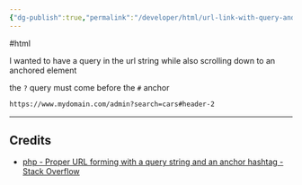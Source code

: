 ```yaml
---
{"dg-publish":true,"permalink":"/developer/html/url-link-with-query-and-id-anchor/","dgPassFrontmatter":true}
---
```


#html 

I wanted to have a query in the url string while also scrolling down to an anchored element

the  `?` query must  come before the `#` anchor

```html
https://www.mydomain.com/admin?search=cars#header-2
```

---
## Credits
- [php - Proper URL forming with a query string and an anchor hashtag - Stack Overflow](https://stackoverflow.com/questions/12682952/proper-url-forming-with-a-query-string-and-an-anchor-hashtag)